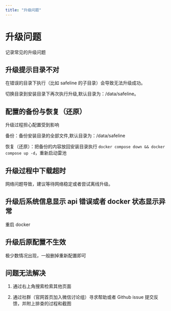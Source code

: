```yaml
---
title: "升级问题"
---
```


# 升级问题

记录常见的升级问题

## 升级提示目录不对

在错误的目录下执行（比如 safeline 的子目录）会导致无法升级成功。

切换目录到安装目录下再次执行升级,默认目录为：/data/safeline。

## 配置的备份与恢复（还原）

升级过程担心配置受到影响

备份：备份安装目录的全部文件,默认目录为：/data/safeline

恢复（还原）：把备份的内容放回安装目录执行 `docker compose down && docker compose up -d`，重新启动雷池


## 升级过程中下载超时

网络问题导致，建议等待网络稳定或者尝试离线升级。

## 升级后系统信息显示 api 错误或者 docker 状态显示异常

重启 docker

## 升级后原配置不生效

极少数情况出现，一般删掉重新配置即可

## 问题无法解决

1. 通过右上角搜索检索其他页面

2. 通过社群（官网首页加入微信讨论组）寻求帮助或者 Github issue 提交反馈，并附上排查的过程和截图
